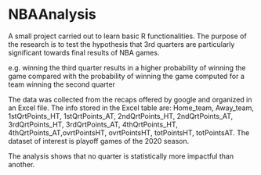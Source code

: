 # NBAAnalysis
A small project carried out to learn basic R functionalities.
The purpose of the research is to test the hypothesis that 3rd quarters are particularly significant towards final results of NBA games.

e.g. winning the third quarter results in a higher probability of winning the game compared with the probability of winning the game computed for a team winning the second quarter

The data was collected from the recaps offered by google and organized in an Excel file.
The info stored in the Excel table are: Home_team, Away_team, 1stQrtPoints_HT, 1stQrtPoints_AT, 2ndQrtPoints_HT, 2ndQrtPoints_AT, 3rdQrtPoints_HT, 3rdQrtPoints_AT, 4thQrtPoints_HT,
4thQrtPoints_AT,ovrtPointsHT, ovrtPointsHT, totPointsHT, totPointsAT.
The dataset of interest is playoff games of the 2020 season.

The analysis shows that no quarter is statistically more impactful than another.
